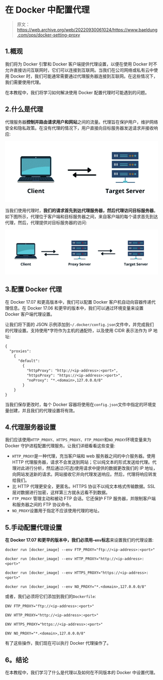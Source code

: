 # 在 Docker 中配置代理

> 原文：<https://web.archive.org/web/20220930061024/https://www.baeldung.com/ops/docker-setting-proxy>

## 1.概观

我们将为 Docker 引擎和 Docker 客户端提供代理设置，以便在使用 Docker 时不允许直接访问互联网时，它们可以连接到互联网。当我们在公司网络或私有云中使用 Docker 时，我们可能通常需要通过代理服务器连接到互联网。在这些情况下，我们需要使用代理。

在本教程中，我们将学习如何解决使用 Docker 配置代理时可能遇到的问题。

## 2.什么是代理

代理服务器**控制并路由请求用户和网站**之间的流量。代理旨在保护用户，维护网络安全和隐私政策。在没有代理的情况下，用户直接向目标服务器发送请求并接收响应:

[![](img/b5d4dd7591860e733dd89e072c878f16.png)](/web/20220727020745/https://www.baeldung.com/wp-content/uploads/2022/05/docker-proxy-2.png)

当我们使用代理时，**我们的请求首先到达代理服务器，然后代理访问目标服务器**。如下图所示，代理位于客户端和目标服务器之间，来自客户端的每个请求首先到达代理，然后，代理提供对目标服务器的访问:

[![](img/81b15296394821dc4ebfe6020cfca452.png)](/web/20220727020745/https://www.baeldung.com/wp-content/uploads/2022/05/docker-proxy-1.png)

## 3.配置 Docker 代理

在 Docker 17.07 和更高版本中，我们可以配置 Docker 客户机自动向容器传递代理信息。在 Docker 17.06 和更早的版本中，我们可以通过环境变量来设置 Docker 客户端代理设置。

让我们将下面的 JSON 示例添加到`~/.docker/config.json`文件中，并完成我们的代理设置。支持使用*字符作为主机的通配符，以及使用 CIDR 表示法作为 IP 地址:

```
{ 
  "proxies":
    { 
      "default": 
        { 
          "httpProxy": "http://<ip-address>:<port>", 
          "httpsProxy": "https://<ip-address>:<port>", 
          "noProxy": "*.<domain>,127.0.0.0/8" 
        } 
    } 
} 
```

当我们保存更改时，每个 Docker 容器将使用在`config.json`文件中指定的环境变量创建，并且我们的代理设置将有效。

## 4.代理服务器设置

我们应该使用`HTTP_PROXY`、`HTTPS_PROXY`、`FTP_PROXY`和`NO_PROXY`环境变量来为 Docker 守护进程配置代理服务。让我们详细看看这些变量:

*   `HTTP_PROXY`是一种代理，充当客户端和 web 服务器之间的中介服务器。使用 HTTP 代理服务器，请求不会发送到网站；它以纯文本的形式发送给代理。代理对此进行分析，然后通过(可选)使用请求中提供的数据更改我们的 IP 地址，向网站发送新的请求。网站接收它并向代理发送响应。然后，代理将响应转发给我们。
*   比 HTTP 代理更安全，更匿名。HTTPS 协议不以纯文本格式传输数据。SSL 层对数据进行加密，这样第三方就永远看不到数据。
*   `FTP_PROXY` 管理主动和被动 FTP 会话。它还保护 FTP 服务器，并限制客户端和服务器之间的 FTP 协议命令。
*   `NO_PROXY`设置用于指定不应该使用代理的地址。

## 5.手动配置代理设置

**在 Docker 17.07 和更早的版本中，我们必须用`–env`标志**来设置我们的代理设置:

```
docker run [docker_image] --env FTP_PROXY="ftp://<ip-address>:<port>"
```

```
docker run [docker_image] --env HTTP_PROXY="http://<ip-address>:<port>"
```

```
docker run [docker_image] --env HTTPS_PROXY="https://<ip-address>:<port>"
```

```
docker run [docker_image] --env NO_PROXY="*.<domain>,127.0.0.0/8"
```

或者，我们必须将它们添加到我们的`Dockerfile`:

```
ENV FTP_PROXY="ftp://<ip-address>:<port>"
```

```
ENV HTTP_PROXY="http://<ip-address>:<port>"
```

```
ENV HTTPS_PROXY="https://<ip-address>:<port>"
```

```
ENV NO_PROXY="*.<domain>,127.0.0.0/8"
```

有了这些操作，我们现在可以执行 Docker 代理操作了。

## 6。结论

在本教程中，我们学习了什么是代理以及如何在不同版本的 Docker 中设置代理。